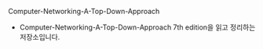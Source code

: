 Computer-Networking-A-Top-Down-Approach
- Computer-Networking-A-Top-Down-Approach 7th edition을 읽고 정리하는 저장소입니다.
